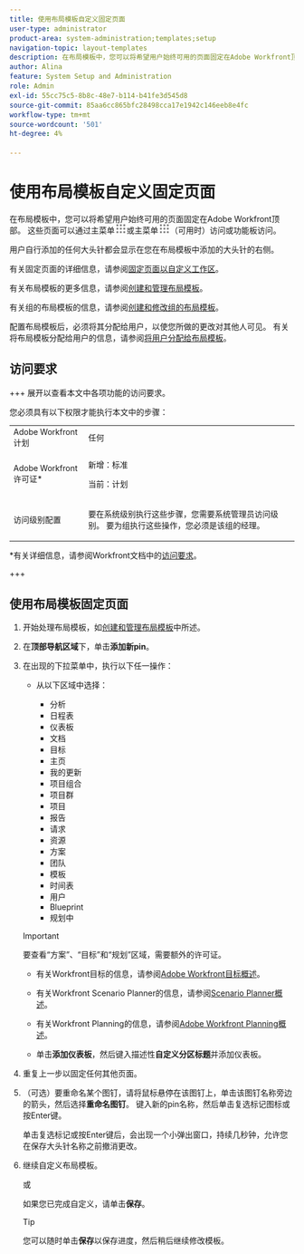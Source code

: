 ```yaml
---
title: 使用布局模板自定义固定页面
user-type: administrator
product-area: system-administration;templates;setup
navigation-topic: layout-templates
description: 在布局模板中，您可以将希望用户始终可用的页面固定在Adobe Workfront顶部。 这些页面可以通过主菜单或功能板访问。
author: Alina
feature: System Setup and Administration
role: Admin
exl-id: 55cc75c5-8b8c-48e7-b114-b41fe3d545d8
source-git-commit: 85aa6cc865bfc28498cca17e1942c146eeb8e4fc
workflow-type: tm+mt
source-wordcount: '501'
ht-degree: 4%

---
```


# 使用布局模板自定义固定页面

在布局模板中，您可以将希望用户始终可用的页面固定在Adobe Workfront顶部。 这些页面可以通过主菜单![主菜单图标](assets/main-menu-icon.png)或主菜单![主菜单图标](assets/main-menu-icon.png)（可用时）访问或功能板访问。

用户自行添加的任何大头针都会显示在您在布局模板中添加的大头针的右侧。

有关固定页面的详细信息，请参阅[固定页面以自定义工作区](../../../workfront-basics/the-new-workfront-experience/pin-pages.md)。

有关布局模板的更多信息，请参阅[创建和管理布局模板](../../../administration-and-setup/customize-workfront/use-layout-templates/create-and-manage-layout-templates.md)。

有关组的布局模板的信息，请参阅[创建和修改组的布局模板](../../../administration-and-setup/manage-groups/work-with-group-objects/create-and-modify-a-groups-layout-templates.md)。

配置布局模板后，必须将其分配给用户，以使您所做的更改对其他人可见。 有关将布局模板分配给用户的信息，请参阅[将用户分配给布局模板](../use-layout-templates/assign-users-to-layout-template.md)。

## 访问要求

+++ 展开以查看本文中各项功能的访问要求。

您必须具有以下权限才能执行本文中的步骤：

<table style="table-layout:auto"> 
 <col> 
 <col> 
 <tbody> 
  <tr> 
   <td role="rowheader">Adobe Workfront计划</td> 
   <td>任何</td> 
  </tr> 
  <tr> 
   <td role="rowheader">Adobe Workfront许可证*</td> 
   <td><p>新增：标准</p>
  <p> 当前：计划</p>
   </td> 
  </tr> 
  <tr> 
   <td role="rowheader">访问级别配置</td> 
   <td> <p>要在系统级别执行这些步骤，您需要系统管理员访问级别。
要为组执行这些操作，您必须是该组的经理。</p> </td> 
  </tr> 
 </tbody> 
</table>

*有关详细信息，请参阅Workfront文档中的[访问要求](/help/quicksilver/administration-and-setup/add-users/access-levels-and-object-permissions/access-level-requirements-in-documentation.md)。

+++

## 使用布局模板固定页面

1. 开始处理布局模板，如[创建和管理布局模板](../../../administration-and-setup/customize-workfront/use-layout-templates/create-and-manage-layout-templates.md)中所述。
1. 在&#x200B;**顶部导航区域**&#x200B;下，单击&#x200B;**添加新pin**。

1. 在出现的下拉菜单中，执行以下任一操作：

   * 从以下区域中选择：

      * 分析
      * 日程表
      * 仪表板
      * 文档
      * 目标
      * 主页
      * 我的更新
      * 项目组合
      * 项目群
      * 项目
      * 报告
      * 请求
      * 资源
      * 方案
      * 团队
      * 模板
      * 时间表
      * 用户
      * Blueprint
      * 规划中

   >[!IMPORTANT]
   >
   >要查看“方案”、“目标”和“规划”区域，需要额外的许可证。
   >
   >* 有关Workfront目标的信息，请参阅[Adobe Workfront目标概述](../../../workfront-goals/goal-management/wf-goals-overview.md)。
   >
   >* 有关Workfront Scenario Planner的信息，请参阅[Scenario Planner概述](../../../scenario-planner/scenario-planner-overview.md)。
   >
   >* 有关Workfront Planning的信息，请参阅[Adobe Workfront Planning概述](/help/quicksilver/planning/general/planning-overview.md)。

   * 单击&#x200B;**添加仪表板**，然后键入描述性&#x200B;**自定义分区标题**&#x200B;并添加仪表板。

1. 重复上一步以固定任何其他页面。

1. （可选）要重命名某个图钉，请将鼠标悬停在该图钉上，单击该图钉名称旁边的箭头，然后选择&#x200B;**重命名图钉**。 键入新的pin名称，然后单击复选标记图标或按Enter键。

   单击复选标记或按Enter键后，会出现一个小弹出窗口，持续几秒钟，允许您在保存大头针名称之前撤消更改。

1. 继续自定义布局模板。

   或

   如果您已完成自定义，请单击&#x200B;**保存**。

   >[!TIP]
   >
   >您可以随时单击&#x200B;**保存**&#x200B;以保存进度，然后稍后继续修改模板。
